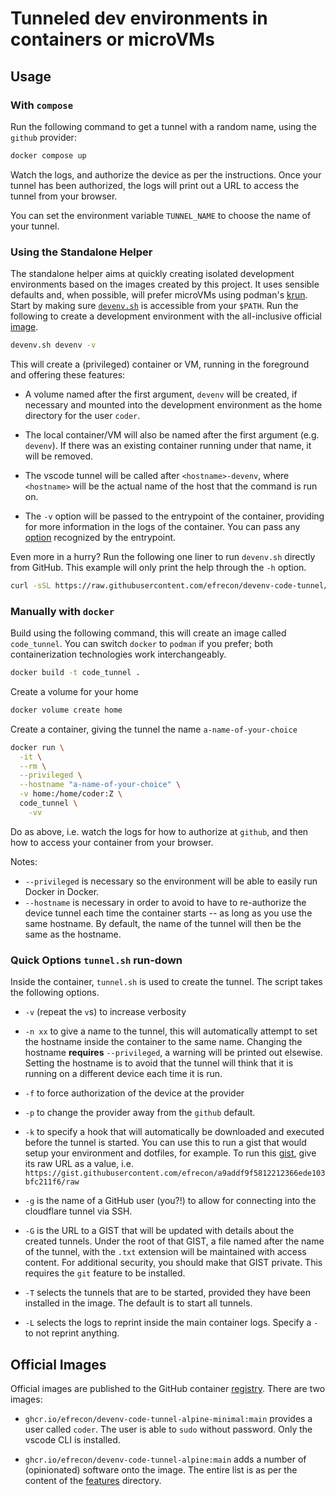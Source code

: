 # Tunneled dev environments in containers or microVMs

## Usage

### With `compose`

Run the following command to get a tunnel with a random name, using the `github`
provider:

```bash
docker compose up
```

Watch the logs, and authorize the device as per the instructions. Once your
tunnel has been authorized, the logs will print out a URL to access the tunnel
from your browser.

You can set the environment variable `TUNNEL_NAME` to choose the name of your
tunnel.

### Using the Standalone Helper

The standalone helper aims at quickly creating isolated development environments
based on the images created by this project. It uses sensible defaults and, when
possible, will prefer microVMs using podman's [krun]. Start by making sure
[`devenv.sh`](devenv.sh) is accessible from your `$PATH`. Run the following to
create a development environment with the all-inclusive official [image].

```bash
devenv.sh devenv -v
```

This will create a (privileged) container or VM, running in the foreground and
offering these features:

+ A volume named after the first argument, `devenv` will be created, if
  necessary and mounted into the development environment as the home directory
  for the user `coder`.
+ The local container/VM will also be named after the first argument (e.g.
  `devenv`). If there was an existing container running under that name, it will
  be removed.
+ The vscode tunnel will be called after `<hostname>-devenv`, where `<hostname>`
  will be the actual name of the host that the command is run on.
+ The `-v` option will be passed to the entrypoint of the container, providing
  for more information in the logs of the container. You can pass any
  [option](#quick-options-tunnelsh-run-down) recognized by the entrypoint.

  [image]: https://github.com/users/efrecon/packages/container/devenv-code-tunnel-alpine/421321230?tag=main

Even more in a hurry? Run the following one liner to run `devenv.sh` directly
from GitHub. This example will only print the help through the `-h` option.

```bash
curl -sSL https://raw.githubusercontent.com/efrecon/devenv-code-tunnel/refs/heads/main/devenv.sh | sh -s - -h
```

  [krun]: https://github.com/containers/crun/blob/main/krun.1.md

### Manually with `docker`

Build using the following command, this will create an image called
`code_tunnel`. You can switch `docker` to `podman` if you prefer; both
containerization technologies work interchangeably.

```bash
docker build -t code_tunnel .
```

Create a volume for your home

```bash
docker volume create home
```

Create a container, giving the tunnel the name `a-name-of-your-choice`

```bash
docker run \
  -it \
  --rm \
  --privileged \
  --hostname "a-name-of-your-choice" \
  -v home:/home/coder:Z \
  code_tunnel \
    -vv
```

Do as above, i.e. watch the logs for how to authorize at `github`, and then how
to access your container from your browser.

Notes:

+ `--privileged` is necessary so the environment will be able to easily run
  Docker in Docker.
+ `--hostname` is necessary in order to avoid to have to re-authorize the device
  tunnel each time the container starts -- as long as you use the same hostname.
  By default, the name of the tunnel will then be the same as the hostname.

### Quick Options `tunnel.sh` run-down

Inside the container, `tunnel.sh` is used to create the tunnel. The script takes
the following options.

+ `-v` (repeat the `v`s) to increase verbosity
+ `-n xx` to give a name to the tunnel, this will automatically attempt to set
  the hostname inside the container to the same name. Changing the hostname
  **requires** `--privileged`, a warning will be printed out elsewise. Setting
  the hostname is to avoid that the tunnel will think that it is running on a
  different device each time it is run.
+ `-f` to force authorization of the device at the provider
+ `-p` to change the provider away from the `github` default.
+ `-k` to specify a hook that will automatically be downloaded and executed
  before the tunnel is started. You can use this to run a gist that would setup
  your environment and dotfiles, for example. To run this [gist], give its raw
  URL as a value, i.e.
  `https://gist.githubusercontent.com/efrecon/a9addf9f5812212366ede103bfc211f6/raw`
+ `-g` is the name of a GitHub user (you?!) to allow for connecting into the
  cloudflare tunnel via SSH.
+ `-G` is the URL to a GIST that will be updated with details about the created
  tunnels. Under the root of that GIST, a file named after the name of the
  tunnel, with the `.txt` extension will be maintained with access content. For
  additional security, you should make that GIST private. This requires the
  `git` feature to be installed.
+ `-T` selects the tunnels that are to be started, provided they have been
  installed in the image. The default is to start all tunnels.
+ `-L` selects the logs to reprint inside the main container logs. Specify a `-`
  to not reprint anything.

  [gist]: https://gist.github.com/efrecon/a9addf9f5812212366ede103bfc211f6

## Official Images

Official images are published to the GitHub container [registry]. There are two
images:

+ `ghcr.io/efrecon/devenv-code-tunnel-alpine-minimal:main` provides a user
  called `coder`. The user is able to `sudo` without password. Only the vscode
  CLI is installed.
+ `ghcr.io/efrecon/devenv-code-tunnel-alpine:main` adds a number of
  (opinionated) software onto the image. The entire list is as per the content
  of the [features](./share/features/) directory.

  [registry]: https://github.com/efrecon/devenv-code-tunnel/pkgs/container/devenv-code-tunnel-alpine
